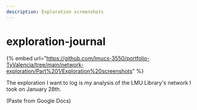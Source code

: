 ```yaml
---
description: Exploration screenshots
---
```


# exploration-journal

{% embed url="https://github.com/lmucs-3550/portfolio-TyValencia/tree/main/network-exploration/Part%201/Exploration%20screenshots" %}

The exploration I want to log is my analysis of the LMU Library's network I took on January 28th.

(Paste from Google Docs)
